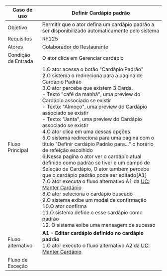 | Caso de uso         | Definir Cardápio padrão                                                                                                                                                                                                                                                                                                                                                                                                                                                                                                                                                                                                                                                                                                                                                                                                                                                                                                                                                                                                                       |
| ------------------- | --------------------------------------------------------------------------------------------------------------------------------------------------------------------------------------------------------------------------------------------------------------------------------------------------------------------------------------------------------------------------------------------------------------------------------------------------------------------------------------------------------------------------------------------------------------------------------------------------------------------------------------------------------------------------------------------------------------------------------------------------------------------------------------------------------------------------------------------------------------------------------------------------------------------------------------------------------------------------------------------------------------------------------------------- |
| Objetivo            | Permitir que o ator defina um cardápio padrão a ser disponibilizado automaticamente pelo sistema                                                                                                                                                                                                                                                                                                                                                                                                                                                                                                                                                                                                                                                                                                                                                                                                                                                                                                                                              |
| Requisitos          | RF125                                                                                                                                                                                                                                                                                                                                                                                                                                                                                                                                                                                                                                                                                                                                                                                                                                                                                                                                                                                                                                         |
| Atores              | Colaborador do Restaurante                                                                                                                                                                                                                                                                                                                                                                                                                                                                                                                                                                                                                                                                                                                                                                                                                                                                                                                                                                                                                    |
| Condição de Entrada | O ator clica em Gerenciar cardápio                                                                                                                                                                                                                                                                                                                                                                                                                                                                                                                                                                                                                                                                                                                                                                                                                                                                                                                                                                                                            |
| Fluxo Principal     | 1.O ator acessa o botão "Cardápio Padrão"<br>2.O sistema o redireciona para a pagina de Cardápio Padrão<br>3.O ator percebe que existem 3 Cards.<br>   - Texto "café da manhã", uma preview do Cardápio associado se existir<br>   - Texto: "Almoço", uma preview do Cardápio associado se existir<br>   - Texto: "Janta", uma preview do Cardápio associado se existir<br>4.O ator clica em uma dessas opções<br>5.O sistema redireciona para uma pagina com o titulo "Definir cardápio Padrão para..." o horário de refeição escolhido<br>6.Nessa pagina o ator ver o cardápio atual definido como padrão se tiver e um campo de Seleção de Cardápio, O ator também percebe que o cardápio padrão pode ser editado[A1]<br>7.O ator executa o fluxo alternativo A1 da [UC: Manter Cardápio](especificacao_manter_cardapios.md)<br>8.O ator seleciona o cardápio buscado<br>9.O sistema exibe um modal de confirmação<br>10.O ator confirma<br>11.O sistema define o esse cardápio como padrão<br>12. O sistema exibe uma mensagem de sucesso |
| Fluxo alternativo   | **A1 - Editar cardápio definido no cardápio padrão**<br>1.O ator executo o fluxo alternativo A2 da [UC: Manter Cardápio](especificacao_manter_cardapios)                                                                                                                                                                                                                                                                                                                                                                                                                                                                                                                                                                                                                                                                                                                                                                                                                                                                                      |
| Fluxo de Exceção    |                                                                                                                                                                                                                                                                                                                                                                                                                                                                                                                                                                                                                                                                                                                                                                                                                                                                                                                                                                                                                                               |
